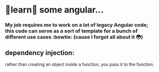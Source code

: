 # :dizzy:learn:dizzy: some angular...

### My job requires me to work on a lot of legacy Angular code; this code can serve as a sort of template for a bunch of different use cases :bowtie: (cause I forgot all about it :flushed:)

## dependency injection:

rather than creating an object inside a function, you pass it to the function.

